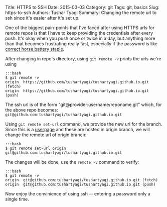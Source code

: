 Title: HTTPS to SSH
Date: 2015-03-03
Category: git
Tags: git, basics
Slug: https-to-ssh
Authors: Tushar Tyagi
Summary: Changing the remote url to ssh since it's easier after it's set up.

One of the biggest pain-points that I've faced after using HTTPS urls for
remote repos is that I have to keep providing the credentials after every push.
It's okay when you push once or twice in a day, but anything more than that
becomes frustrating really fast, especially if the password is like [correct
horse battery staple](https://xkcd.com/936/).

After changing in repo's directory, using `git remote -v` prints the urls
we're using

	:::bash
	$ git remote -v
	origin	https://github.com/tushartyagi/tushartyagi.github.io.git (fetch)
	origin	https://github.com/tushartyagi/tushartyagi.github.io.git (push)


The ssh url is of the form "git@provider:username/reponame.git" which, for the
above repo becomes: `git@github.com:tushartyagi/tushartyagi.github.io.git`

Using `git remote set-url` command, we provide the new url for the branch.
Since this is a
[userpage](https://help.github.com/articles/user-organization-and-project-pages)
and these are hosted in origin branch, we will change the remote url of origin
branch:

	:::bash
	$ git remote set-url origin git@github.com:tushartyagi/tushartyagi.github.io.git

The changes will be done, use the `remote -v` command to verify:

	:::bash
	$ git remote -v
	origin	git@github.com:tushartyagi/tushartyagi.github.io.git (fetch)
	origin	git@github.com:tushartyagi/tushartyagi.github.io.git (push)

Now enjoy the convinience of using ssh -- entering a password only a single
time. 
